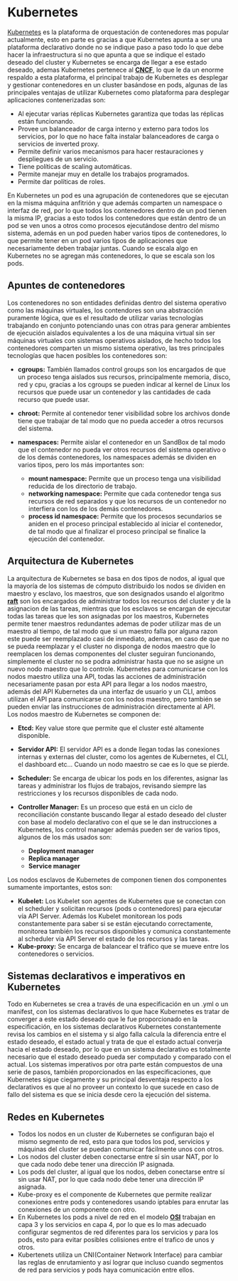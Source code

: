 # Kubernetes

[Kubernetes](https://Kubernetes.io/es/docs/concepts/overview/what-is-Kubernetes/) es la plataforma de orquestación de contenedores mas popular actualmente, esto en parte es gracias a que Kubernetes apunta a ser una plataforma declarativo donde no se indique paso a paso todo lo que debe hacer la infraestructura si no que apunta a que se indique el estado deseado del cluster y Kubernetes se encarga de llegar a ese estado deseado, ademas Kubernetes pertenece al [**CNCF**](https://www.cncf.io/), lo que le da un enorme respaldo a esta plataforma, el principal trabajo de Kubernetes es desplegar y gestionar contenedores en un cluster basándose en pods, algunas de las principales ventajas de utilizar Kubernetes como plataforma para desplegar aplicaciones contenerizadas son:

- Al ejecutar varias réplicas Kubernetes garantiza que todas las réplicas están funcionando.
- Provee un balanceador de carga interno y externo para todos los servicios, por lo que no hace falta instalar balanceadores de carga o servicios de inverted proxy.
- Permite definir varios mecanismos para hacer restauraciones y despliegues de un servicio.
- Tiene políticas de scaling automáticas.
- Permite manejar muy en detalle los trabajos programados.
- Permite dar políticas de roles.

En Kubernetes un pod es una agrupación de contenedores que se ejecutan en la misma máquina anfitrión y que además comparten un namespace o interfaz de red, por lo que todos los contenedores dentro de un pod tienen la misma IP, gracias a esto todos los contenedores que están dentro de un pod se ven unos a otros como procesos ejecutándose dentro del mismo sistema, además en un pod pueden haber varios tipos de contenedores, lo que permite tener en un pod varios tipos de aplicaciones que necesariamente deben trabajar juntas.
Cuando se escala algo en Kubernetes no se agregan más contenedores, lo que se escala son los pods.

## Apuntes de contenedores

Los contenedores no son entidades definidas dentro del sistema operativo como las máquinas virtuales, los contendores son una abstracción puramente lógica, que es el resultado de utilizar varias tecnologías trabajando en conjunto potenciando unas con otras para generar ambientes de ejecución aislados equivalentes a los de una máquina virtual sin ser máquinas virtuales con sistemas operativos aislados, de hecho todos los contenedores comparten un mismo sistema operativo, las tres principales tecnologías que hacen posibles los contenedores son:

- **cgroups:** También llamados control groups son los encargados de que un proceso tenga aislados sus recursos, principalmente memoria, disco, red y cpu, gracias a los cgroups se pueden indicar al kernel de Linux los recursos que puede usar un contenedor y las cantidades de cada recurso que puede usar.
- **chroot:** Permite al contenedor tener visibilidad sobre los archivos donde tiene que trabajar de tal modo que no pueda acceder a otros recursos del sistema.
- **namespaces:** Permite aislar el contenedor en un SandBox de tal modo que el contenedor no pueda ver otros recursos del sistema operativo o de los demás contenedores, los namespaces además se dividen en varios tipos, pero los más importantes son:

  - **mount namespace:** Permite que un proceso tenga una visibilidad reducida de los directorio de trabajo.
  - **networking namespace:** Permite que cada contenedor tenga sus recursos de red separados y que los recursos de un contenedor no interfiera con los de los demás contenedores.
  - **process id namespace:** Permite que los procesos secundarios se aniden en el proceso principal establecido al iniciar el contenedor, de tal modo que al finalizar el proceso principal se finalice la ejecución del contenedor.

## Arquitectura de Kubernetes

La arquitectura de Kubernetes se basa en dos tipos de nodos, al igual que la mayoría de los sistemas de cómputo distribuido los nodos se dividen en maestro y esclavo, los maestros, que son designados usando el algoritmo [**raft**](https://www.freecodecamp.org/news/in-search-of-an-understandable-consensus-algorithm-a-summary-4bc294c97e0d/) son los encargados de administrar todos los recursos del cluster y de la asignacion de las tareas, mientras que los esclavos se encargan de ejecutar todas las tareas que les son asignadas por los maestros, Kubernetes permite tener maestros redundantes ademas de poder utilizar mas de un maestro al tiempo, de tal modo que si un maestro falla por alguna razon este puede ser reemplazado casi de inmediato, ademas, en caso de que no se pueda reemplazar y el cluster no disponga de nodos maestro que lo reemplacen los demas componentes del cluster seguiran funcionando, simplemente el cluster no se podra administrar hasta que no se asigne un nuevo nodo maestro que lo controle.
Kubernetes para comunicarse con los nodos maestro utiliza una API, todas las acciones de administración necesariamente pasan por esta API para llegar a los nodos maestro, además del API Kubernetes da una interfaz de usuario y un CLI, ambos utilizan el API para comunicarse con los nodos maestro, pero también se pueden enviar las instrucciones de administración directamente al API.\
Los nodos maestro de Kubernetes se componen de:

- **Etcd:** Key value store que permite que el cluster esté altamente disponible.
- **Servidor API:** El servidor API es a donde llegan todas las conexiones internas y externas del cluster, como los agentes de Kubernetes, el CLI, el dashboard etc... Cuando un nodo maestro se cae es lo que se pierde.
- **Scheduler:** Se encarga de ubicar los pods en los diferentes, asignar las tareas y administrar los flujos de trabajos, revisando siempre las restricciones y los recursos disponibles de cada nodo.
- **Controller Manager:** Es un proceso que está en un ciclo de reconciliación constante buscando llegar al estado deseado del cluster con base al modelo declarativo con el que se le dan instrucciones a Kubernetes, los control manager además pueden ser de varios tipos, algunos de los más usados son:

  - **Deployment manager**
  - **Replica manager**
  - **Service manager**

Los nodos esclavos de Kubernetes de componen tienen dos componentes sumamente importantes, estos son:

- **Kubelet:** Los Kubelet son agentes de Kubernetes que se conectan con el scheduler y solicitan recursos (pods o contenedores) para ejecutar vía API Server. Además los Kubelet monitorean los pods constantemente para saber si se están ejecutando correctamente, monitorea también los recursos disponibles y comunica constantemente al scheduler via API Server el estado de los recursos y las tareas.
- **Kube-proxy:** Se encarga de balancear el tráfico que se mueve entre los contenedores o servicios.

## Sistemas declarativos e imperativos en Kubernetes

Todo en Kubernetes se crea a través de una especificación en un .yml o un manifest, con los sistemas declarativos lo que hace Kubernetes es tratar de converger a este estado deseado que le fue proporcionado en la especificación, en los sistemas declarativos Kubernetes constantemente revisa los cambios en el sistema y si algo falla calcula la diferencia entre el estado deseado, el estado actual y trata de que el estado actual converja hacia el estado deseado, por lo que en un sistema declarativo es totalmente necesario que el estado deseado pueda ser computado y comparado con el actual. Los sistemas imperativos por otra parte están compuestos de una serie de pasos, también proporcionados en las especificaciones, que Kubernetes sigue ciegamente y su principal desventaja respecto a los declarativos es que al no proveer un contexto lo que sucede en caso de fallo del sistema es que se inicia desde cero la ejecución del sistema.

## Redes en Kubernetes

- Todos los nodos en un cluster de Kubernetes se configuran bajo el mismo segmento de red, esto para que todos los pod, servicios y máquinas del cluster se puedan comunicar fácilmente unos con otros.
- Los nodos del cluster deben conectarse entre sí sin usar NAT, por lo que cada nodo debe tener una dirección IP asignada.
- Los pods del cluster, al igual que los nodos, deben conectarse entre sí sin usar NAT, por lo que cada nodo debe tener una dirección IP asignada.
- Kube-proxy es el componente de Kubernetes que permite realizar conexiones entre pods y contenedores usando iptables para enrutar las conexiones de un componente con otro.
- En Kubernetes los pods a nivel de red en el modelo [**OSI**](https://www.networkworld.com/article/3239677/the-osi-model-explained-and-how-to-easily-remember-its-7-layers.html) trabajan en capa 3 y los servicios en capa 4, por lo que es lo mas adecuado configurar segmentos de red diferentes para los servicios y para los pods, esto para evitar posibles colisiones entre el trafico de unos y otros.
- Kubertenets utiliza un CNI(Container Network Interface) para cambiar las reglas de enrutamiento y así lograr que incluso cuando segmentos de red para servicios y pods haya comunicación entre ellos.
